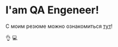 # I'am QA Engeneer!

С моим резюме можно ознакомиться [тут](https://github.com/AntonB80/QA_Engineer/blob/main/%D0%A0%D0%B5%D0%B7%D1%8E%D0%BC%D0%B5%20%D0%90%D0%BD%D1%82%D0%BE%D0%BD%20%D0%91%D0%BE%D0%B1%D1%80%D0%BE%D0%B2%D1%81%D0%BA%D0%B8%D0%B8%CC%86.pdf)!

:ok_hand: :computer:
